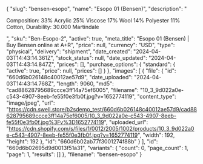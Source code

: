 {
  "slug": "bensen-esopo",
  "name": "Esopo 01 (Bensen)",
  "description": "<p>Composition: 33% Acrylic 25% Viscose 17% Wool 14% Polyester 11% Cotton, Durability: 30.000 Martindale</p>",
  "sku": "Ben-Esopo-2",
  "active": true,
  "meta_title": "Esopo 01 (Bensen) | Buy Bensen online at A+R",
  "price": null,
  "currency": "USD",
  "type": "physical",
  "delivery": "shipment",
  "date_created": "2024-04-03T14:43:14.361Z",
  "stock_status": null,
  "date_updated": "2024-04-03T14:43:14.847Z",
  "prices": [],
  "purchase_options": {
    "standard": {
      "active": true,
      "price": null,
      "prices": []
    }
  },
  "images": [
    {
      "file": {
        "id": "660d6b026148c40012ae57d9",
        "date_uploaded": "2024-04-03T14:43:14.768Z",
        "length": 9060,
        "md5": "cad88628795689ccce3ff14a75ef6005",
        "filename": "10_3_9d022a0e-c543-4907-8eeb-fe55f0e3fb0f.jpg?v=1652774119",
        "content_type": "image/jpeg",
        "url": "https://cdn.swell.store/b2sdemo_test/660d6b026148c40012ae57d9/cad88628795689ccce3ff14a75ef6005/10_3_9d022a0e-c543-4907-8eeb-fe55f0e3fb0f.jpg%3Fv%3D1652774119",
        "uploaded_url": "https://cdn.shopify.com/s/files/1/0012/2005/1002/products/10_3_9d022a0e-c543-4907-8eeb-fe55f0e3fb0f.jpg?v=1652774119",
        "width": 192,
        "height": 192
      },
      "id": "660d6b02ab77f3001274f88b"
    }
  ],
  "id": "660d6b02695d9d0013f51a31",
  "variants": {
    "count": 0,
    "page_count": 1,
    "page": 1,
    "results": []
  },
  "filename": "bensen-esopo"
}